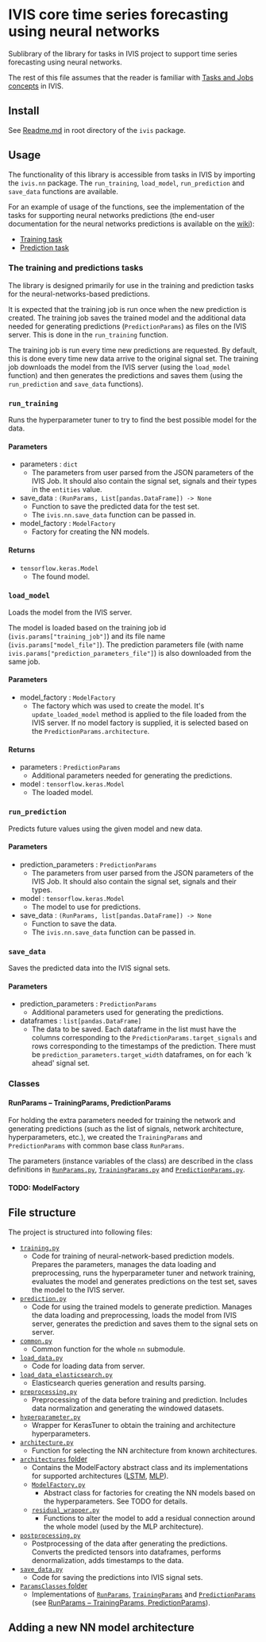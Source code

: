 # IVIS core time series forecasting using neural networks

Sublibrary of the library for tasks in IVIS project to support time series forecasting using neural networks.

The rest of this file assumes that the reader is familiar with [Tasks and Jobs concepts](https://github.com/smartarch/ivis-core/wiki/Tasks-and-Jobs) in IVIS.

## Install

See [Readme.md](../../README.md) in root directory of the `ivis` package.

## Usage

The functionality of this library is accessible from tasks in IVIS by importing the `ivis.nn` package. The `run_training`, `load_model`, `run_prediction` and `save_data` functions are available.

For an example of usage of the functions, see the implementation of the tasks for supporting neural networks predictions (the end-user documentation for the neural networks predictions is available on the [wiki](https://github.com/smartarch/ivis-core/wiki/Neural-Networks)):

* [Training task](/server/builtin-files/Neural%20Network%20Training/code.py)
* [Prediction task](/server/builtin-files/Neural%20Network%20Prediction/code.py)

### The training and predictions tasks

The library is designed primarily for use in the training and prediction tasks for the neural-networks-based predictions. 

It is expected that the training job is run once when the new prediction is created. The training job saves the trained model and the additional data needed for generating predictions (`PredictionParams`) as files on the IVIS server. This is done in the `run_training` function.

The training job is run every time new predictions are requested. By default, this is done every time new data arrive to the original signal set. The training job downloads the model from the IVIS server (using the `load_model` function) and then generates the predictions and saves them (using the `run_prediction` and `save_data` functions).

### `run_training`

Runs the hyperparameter tuner to try to find the best possible model for the data.

#### Parameters

* parameters : `dict`
  * The parameters from user parsed from the JSON parameters of the IVIS Job. It should also contain the signal set,
    signals and their types in the `entities` value.
* save_data : `(RunParams, List[pandas.DataFrame]) -> None`
  * Function to save the predicted data for the test set.
  * The `ivis.nn.save_data` function can be passed in.
* model_factory : `ModelFactory`
  * Factory for creating the NN models.

#### Returns

* `tensorflow.keras.Model`
  * The found model.

### `load_model`

Loads the model from the IVIS server.

The model is loaded based on the training job id (`ivis.params["training_job"]`) and its file name (`ivis.params["model_file"]`). The prediction parameters file (with name `ivis.params["prediction_parameters_file"]`) is also downloaded from the same job.

#### Parameters

* model_factory : `ModelFactory`
  * The factory which was used to create the model. It's `update_loaded_model` method is applied to the file loaded from the IVIS server. If no model factory is supplied, it is selected based on the `PredictionParams.architecture`.

#### Returns

* parameters : `PredictionParams`
  * Additional parameters needed for generating the predictions.
* model : `tensorflow.keras.Model`
  * The loaded model.

### `run_prediction`

Predicts future values using the given model and new data.

#### Parameters

* prediction_parameters : `PredictionParams`
  * The parameters from user parsed from the JSON parameters of the IVIS Job. It should also contain the signal set, signals and their types.
* model : `tensorflow.keras.Model`
  * The model to use for predictions.
* save_data : `(RunParams, list[pandas.DataFrame]) -> None`
  * Function to save the data.
  * The `ivis.nn.save_data` function can be passed in.

### `save_data`

Saves the predicted data into the IVIS signal sets.

#### Parameters

* prediction_parameters : `PredictionParams`
  * Additional parameters used for generating the predictions.
* dataframes : `list[pandas.DataFrame]`
  * The data to be saved. Each dataframe in the list must have the columns corresponding to the `PredictionParams.target_signals` and rows corresponding to the timestamps of the prediction. There must be `prediction_parameters.target_width` dataframes, on for each 'k ahead' signal set.
  
### Classes

#### RunParams – TrainingParams, PredictionParams

For holding the extra parameters needed for training the network and generating predictions (such as the list of signals, network architecture, hyperparameters, etc.), we created the `TrainingParams` and `PredictionParams` with common base class `RunParams`.

The parameters (instance variables of the class) are described in the class definitions in [`RunParams.py`](ParamsClasses/RunParams.py), [`TrainingParams.py`](ParamsClasses/TrainingParams.py) and [`PredictionParams.py`](ParamsClasses/PredictionParams.py).

#### TODO: ModelFactory



## File structure

The project is structured into following files:

* [`training.py`](training.py)
  * Code for training of neural-network-based prediction models. Prepares the parameters, manages the data loading and preprocessing, runs the hyperparameter tuner and network training, evaluates the model and generates predictions on the test set, saves the model to the IVIS server.
* [`prediction.py`](prediction.py)
  * Code for using the trained models to generate prediction. Manages the data loading and preprocessing, loads the model from IVIS server, generates the prediction and saves them to the signal sets on server.
* [`common.py`](common.py)
  * Common function for the whole `nn` submodule.
* [`load_data.py`](load_data.py)
  * Code for loading data from server.
* [`load_data_elasticsearch.py`](load_data_elasticsearch.py)
  * Elasticsearch queries generation and results parsing.
* [`preprocessing.py`](preprocessing.py)
  * Preprocessing of the data before training and prediction. Includes data normalization and generating the windowed datasets.
* [`hyperparameter.py`](hyperparameters.py)
  * Wrapper for KerasTuner to obtain the training and architecture hyperparameters.
* [`architecture.py`](architecture.py)
  * Function for selecting the NN architecture from known architectures.
* [`architectures` folder](architectures)
  * Contains the ModelFactory abstract class and its implementations for supported architectures ([LSTM](architectures/lstm.py), [MLP](architectures/mlp.py)).
  * [`ModelFactory.py`](architectures/ModelFactory.py)
    * Abstract class for factories for creating the NN models based on the hyperparameters. See TODO for details.
  * [`residual_wrapper.py`](architectures/residual_wrapper.py)
    * Functions to alter the model to add a residual connection around the whole model (used by the MLP architecture).
* [`postprocessing.py`](postprocessing.py)
  * Postprocessing of the data after generating the predictions. Converts the predicted tensors into dataframes, performs denormalization, adds timestamps to the data.
* [`save_data.py`](save_data.py)
  * Code for saving the predictions into IVIS signal sets.
* [`ParamsClasses` folder](ParamsClasses)
  * Implementations of [`RunParams`](ParamsClasses/RunParams.py), [`TrainingParams`](ParamsClasses/TrainingParams.py) and [`PredictionParams`](ParamsClasses/PredictionParams.py) (see [RunParams – TrainingParams, PredictionParams](#RunParams-–-TrainingParams,-PredictionParams)).


## Adding a new NN model architecture

